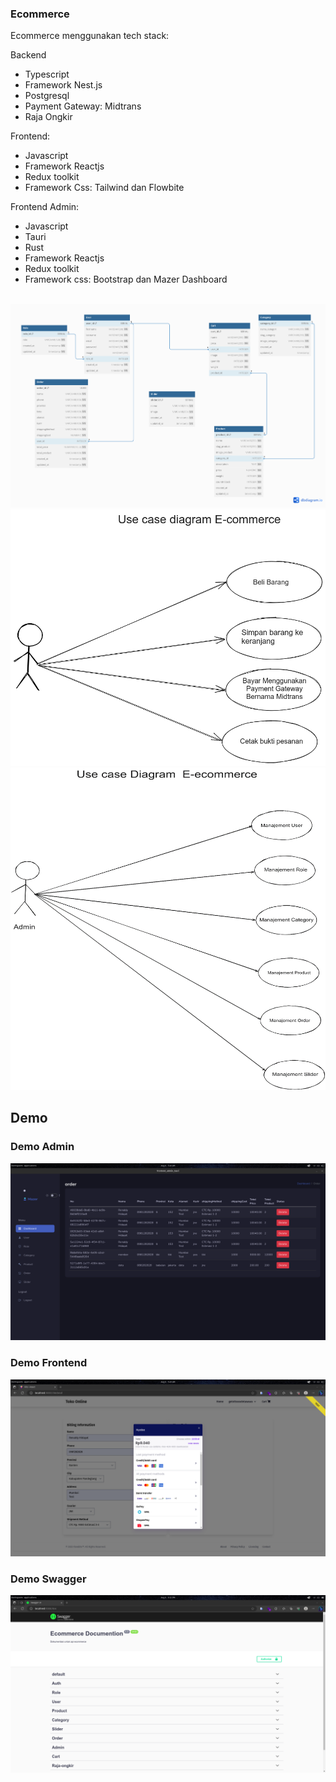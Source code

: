 ### Ecommerce

Ecommerce menggunakan tech stack:

Backend

- Typescript
- Framework Nest.js
- Postgresql
- Payment Gateway: Midtrans
- Raja Ongkir

Frontend:

- Javascript
- Framework Reactjs
- Redux toolkit
- Framework Css: Tailwind dan Flowbite

Frontend Admin:

- Javascript
- Tauri
- Rust
- Framework Reactjs
- Redux toolkit
- Framework css: Bootstrap dan Mazer Dashboard

<br />

<img src="./images/database_diagram.png" alt="Database diagram" />

<br />
<img src="./images/use_case_ecommercee.png" alt="use_case_diagram">

<br />
<img src="./images/use_case_admin_ecommerce.png" alt="use_case_diagram">

## Demo

### Demo Admin

<img src="./images/demo_admin.png" alt="use_case_diagram">

### Demo Frontend

<img src="./images/demo_frontend.png" alt="use_case_diagram">

### Demo Swagger

<img src="./images/dokumentasi_swagger.png" alt="use_case_diagram">
